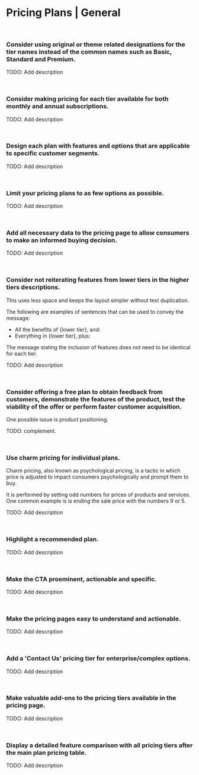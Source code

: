# Pricing Plans | General
<br>


### Consider using original or theme related designations for the tier names instead of the common names such as Basic, Standard and Premium.

TODO: Add description

<br>


### Consider making pricing for each tier available for both monthly and annual subscriptions.

TODO: Add description

<br>


### Design each plan with features and options that are applicable to specific customer segments.

TODO: Add description

<br>


### Limit your pricing plans to as few options as possible.

TODO: Add description

<br>


### Add all necessary data to the pricing page to allow consumers to make an informed buying decision.

TODO: Add description

<br>


### Consider not reiterating features from lower tiers in the higher tiers descriptions.

This uses less space and keeps the layout simpler without text duplication.

The following are examples of sentences that can be used to convey the message:
- All the benefits of {lower tier}, and:
- Everything in {lower tier}, plus:

The message stating the inclusion of features does not need to be identical for each tier.

TODO: Add description

<br>


### Consider offering a free plan to obtain feedback from customers, demonstrate the features of the product, test the viability of the offer or perform faster customer acquisition.

One possible issue is product positioning.

TODO: complement.

<br>


### Use charm pricing for individual plans.

Charm pricing, also known as psychological pricing, is a tactic in which price is adjusted to impact consumers psychologically and prompt them to buy.

It is performed by setting odd numbers for prices of products and services. One common example is is ending the sale price with the numbers 9 or 5.

TODO: Add description

<br>


### Highlight a recommended plan.

TODO: Add description

<br>


### Make the CTA proeminent, actionable and specific.

TODO: Add description

<br>


### Make the pricing pages easy to understand and actionable.

TODO: Add description

<br>


### Add a 'Contact Us' pricing tier for enterprise/complex options.

TODO: Add description

<br>


### Make valuable add-ons to the pricing tiers available in the pricing page.

TODO: Add description

<br>


### Display a detailed feature comparison with all pricing tiers after the main plan pricing table.

TODO: Add description

<br>


